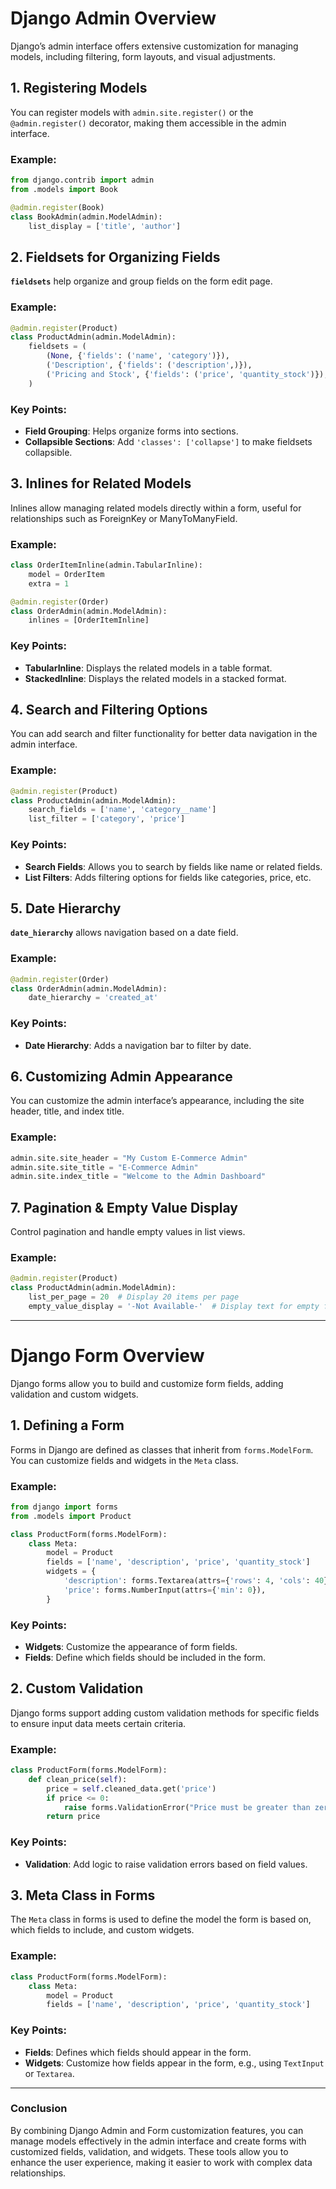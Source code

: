 # Django Admin Overview

Django’s admin interface offers extensive customization for managing models, including filtering, form layouts, and visual adjustments.

## 1. Registering Models

You can register models with `admin.site.register()` or the `@admin.register()` decorator, making them accessible in the admin interface.

### Example:

```python
from django.contrib import admin
from .models import Book

@admin.register(Book)
class BookAdmin(admin.ModelAdmin):
    list_display = ['title', 'author']
```

## 2. Fieldsets for Organizing Fields

**`fieldsets`** help organize and group fields on the form edit page.

### Example:

```python
@admin.register(Product)
class ProductAdmin(admin.ModelAdmin):
    fieldsets = (
        (None, {'fields': ('name', 'category')}),
        ('Description', {'fields': ('description',)}),
        ('Pricing and Stock', {'fields': ('price', 'quantity_stock')}),
    )
```

### Key Points:

- **Field Grouping**: Helps organize forms into sections.
- **Collapsible Sections**: Add `'classes': ['collapse']` to make fieldsets collapsible.

## 3. Inlines for Related Models

Inlines allow managing related models directly within a form, useful for relationships such as ForeignKey or ManyToManyField.

### Example:

```python
class OrderItemInline(admin.TabularInline):
    model = OrderItem
    extra = 1

@admin.register(Order)
class OrderAdmin(admin.ModelAdmin):
    inlines = [OrderItemInline]
```

### Key Points:

- **TabularInline**: Displays the related models in a table format.
- **StackedInline**: Displays the related models in a stacked format.

## 4. Search and Filtering Options

You can add search and filter functionality for better data navigation in the admin interface.

### Example:

```python
@admin.register(Product)
class ProductAdmin(admin.ModelAdmin):
    search_fields = ['name', 'category__name']
    list_filter = ['category', 'price']
```

### Key Points:

- **Search Fields**: Allows you to search by fields like name or related fields.
- **List Filters**: Adds filtering options for fields like categories, price, etc.

## 5. Date Hierarchy

**`date_hierarchy`** allows navigation based on a date field.

### Example:

```python
@admin.register(Order)
class OrderAdmin(admin.ModelAdmin):
    date_hierarchy = 'created_at'
```

### Key Points:

- **Date Hierarchy**: Adds a navigation bar to filter by date.

## 6. Customizing Admin Appearance

You can customize the admin interface’s appearance, including the site header, title, and index title.

### Example:

```python
admin.site.site_header = "My Custom E-Commerce Admin"
admin.site.site_title = "E-Commerce Admin"
admin.site.index_title = "Welcome to the Admin Dashboard"
```

## 7. Pagination & Empty Value Display

Control pagination and handle empty values in list views.

### Example:

```python
@admin.register(Product)
class ProductAdmin(admin.ModelAdmin):
    list_per_page = 20  # Display 20 items per page
    empty_value_display = '-Not Available-'  # Display text for empty fields
```

---

# Django Form Overview

Django forms allow you to build and customize form fields, adding validation and custom widgets.

## 1. Defining a Form

Forms in Django are defined as classes that inherit from `forms.ModelForm`. You can customize fields and widgets in the `Meta` class.

### Example:

```python
from django import forms
from .models import Product

class ProductForm(forms.ModelForm):
    class Meta:
        model = Product
        fields = ['name', 'description', 'price', 'quantity_stock']
        widgets = {
            'description': forms.Textarea(attrs={'rows': 4, 'cols': 40}),
            'price': forms.NumberInput(attrs={'min': 0}),
        }
```

### Key Points:

- **Widgets**: Customize the appearance of form fields.
- **Fields**: Define which fields should be included in the form.

## 2. Custom Validation

Django forms support adding custom validation methods for specific fields to ensure input data meets certain criteria.

### Example:

```python
class ProductForm(forms.ModelForm):
    def clean_price(self):
        price = self.cleaned_data.get('price')
        if price <= 0:
            raise forms.ValidationError("Price must be greater than zero.")
        return price
```

### Key Points:

- **Validation**: Add logic to raise validation errors based on field values.

## 3. Meta Class in Forms

The `Meta` class in forms is used to define the model the form is based on, which fields to include, and custom widgets.

### Example:

```python
class ProductForm(forms.ModelForm):
    class Meta:
        model = Product
        fields = ['name', 'description', 'price', 'quantity_stock']
```

### Key Points:

- **Fields**: Defines which fields should appear in the form.
- **Widgets**: Customize how fields appear in the form, e.g., using `TextInput` or `Textarea`.

---

### Conclusion

By combining Django Admin and Form customization features, you can manage models effectively in the admin interface and create forms with customized fields, validation, and widgets. These tools allow you to enhance the user experience, making it easier to work with complex data relationships.
